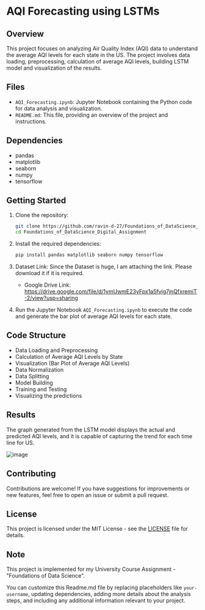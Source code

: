 # AQI Forecasting using LSTMs

## Overview
This project focuses on analyzing Air Quality Index (AQI) data to understand the average AQI levels for each state in the US. The project involves data loading, preprocessing, calculation of average AQI levels, building LSTM model and visualization of the results.

## Files
- `AQI_Forecasting.ipynb`: Jupyter Notebook containing the Python code for data analysis and visualization.
- `README.md`: This file, providing an overview of the project and instructions.

## Dependencies
- pandas
- matplotlib
- seaborn
- numpy
- tensorflow
  

## Getting Started
1. Clone the repository:
   ```bash
   git clone https://github.com/ravin-d-27/Foundations_of_DataScience_Digital_Assignment.git
   cd Foundations_of_DataScience_Digital_Assignment
   ```

2. Install the required dependencies:
   ```bash
   pip install pandas matplotlib seaborn numpy tensorflow
   ```

3. Dataset Link: Since the Dataset is huge, I am attaching the link. Please download it if it is required.
   - Google Drive Link: https://drive.google.com/file/d/1ymUwmE23yFpx1a5fvjg7jnQfxremiT-2/view?usp=sharing

4. Run the Jupyter Notebook `AQI_Forecasting.ipynb` to execute the code and generate the bar plot of average AQI levels for each state.

## Code Structure
- Data Loading and Preprocessing
- Calculation of Average AQI Levels by State
- Visualization (Bar Plot of Average AQI Levels)
- Data Normalization
- Data Splitting
- Model Building
- Training and Testing
- Visualizing the predictions

## Results
The graph generated from the LSTM model displays the actual and predicted AQI levels, and it is capable of capturing the trend for each time line for US.

![image](https://github.com/ravin-d-27/Foundations_of_DataScience_Digital_Assignment/assets/94217598/fa07f55b-ce6f-4943-8cc5-965fc3f8e04a)


## Contributing
Contributions are welcome! If you have suggestions for improvements or new features, feel free to open an issue or submit a pull request.

## License
This project is licensed under the MIT License - see the [LICENSE](LICENSE) file for details.

## Note
This project is implemented for my University Course Assignment - "Foundations of Data Science".

You can customize this Readme.md file by replacing placeholders like `your-username`, updating dependencies, adding more details about the analysis steps, and including any additional information relevant to your project.
